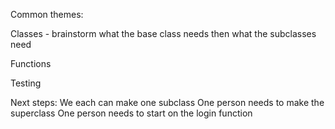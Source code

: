 Common themes:

Classes - brainstorm what the base class needs then what the subclasses need

Functions

Testing


Next steps:
  We each can make one subclass
  One person needs to make the superclass
  One person needs to start on the login function
